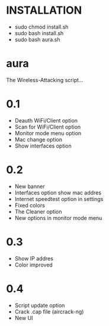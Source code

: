 # INSTALLATION
+ sudo chmod install.sh
+ sudo bash install.sh
+ sudo bash aura.sh

# aura
The Wireless-Attacking script...

# 0.1
+ Deauth WiFi/Client option
+ Scan for WiFi/Client option
+ Monitor mode menu option
+ Mac change option
+ Show interfaces option

# 0.2
+ New banner
+ Interfaces option show mac addres
+ Internet speedtest option in settings
+ Fixed colors
+ The Cleaner option
+ New options in monitor mode menu

# 0.3
+ Show IP addres
+ Color improved

# 0.4
+ Script update option
+ Crack .cap file (aircrack-ng)
+ New UI

